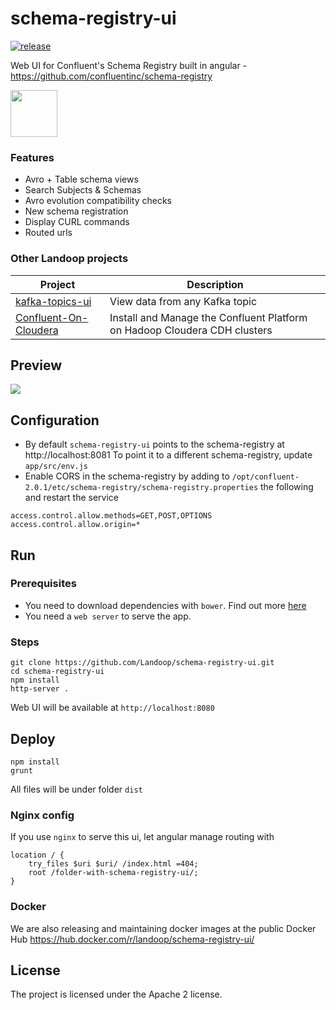 # schema-registry-ui

[![release](http://github-release-version.herokuapp.com/github/landoop/schema-registry-ui/release.svg?style=flat)](https://github.com/landoop/schema-registry-ui/releases/latest)

Web UI for Confluent's Schema Registry built in angular - https://github.com/confluentinc/schema-registry

  <a href="http://schema-registry-ui.landoop.com">
    <img src="http://landoop.github.io/schema-registry-ui/demo-button.jpg" width="75"/>
  </a>

### Features

* Avro + Table schema views
* Search Subjects & Schemas
* Avro evolution compatibility checks
* New schema registration
* Display CURL commands
* Routed urls

### Other Landoop projects

|                    Project                                     |         Description            |
|----------------------------------------------------------------| -------------------------------|
| [kafka-topics-ui](https://github.com/Landoop/kafka-topics-ui)  | View data from any Kafka topic |
| [Confluent-On-Cloudera](https://github.com/Landoop/Confluent-On-Cloudera) | Install and Manage the Confluent Platform on Hadoop Cloudera CDH clusters |

## Preview

<a href="http://schema-registry-ui.landoop.com">
  <img src="http://landoop.github.io/schema-registry-ui/v0.3.animation.gif">
</a>

## Configuration

* By default `schema-registry-ui` points to the schema-registry at http://localhost:8081 To point it to a different schema-registry, update `app/src/env.js`
* Enable CORS in the schema-registry by adding to `/opt/confluent-2.0.1/etc/schema-registry/schema-registry.properties` the following and restart the service

```
access.control.allow.methods=GET,POST,OPTIONS
access.control.allow.origin=*
```

## Run

### Prerequisites

* You need to download dependencies with `bower`. Find out more [here](http://bower.io)
* You need a `web server` to serve the app.

### Steps

    git clone https://github.com/Landoop/schema-registry-ui.git
    cd schema-registry-ui
    npm install
    http-server .

Web UI will be available at `http://localhost:8080`

## Deploy

    npm install
    grunt

All files will be under folder `dist`

### Nginx config

If you use `nginx` to serve this ui, let angular manage routing with

    location / {
        try_files $uri $uri/ /index.html =404;
        root /folder-with-schema-registry-ui/;
    }

### Docker

We are also releasing and maintaining docker images at the public Docker Hub
https://hub.docker.com/r/landoop/schema-registry-ui/

## License

The project is licensed under the Apache 2 license.

